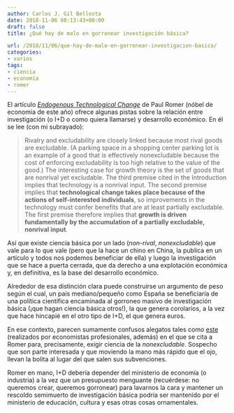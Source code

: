 ```yaml
---
author: Carlos J. Gil Bellosta
date: 2018-11-06 08:13:43+00:00
draft: false
title: ¿Qué hay de malo en gorronear investigación básica?

url: /2018/11/06/que-hay-de-malo-en-gorronear-investigacion-basica/
categories:
- varios
tags:
- ciencia
- economía
- romer
---
```


El artículo [_Endogenous Technological Change_](http://web.stanford.edu/~klenow/Romer_1990.pdf) de Paul Romer (nóbel de economia de este año) ofrece algunas pistas sobre la relación entre investigación (o I+D o como quiera llamarse) y desarrollo económico. En él se lee (con mi subrayado):

>Rivalry and excludability are closely linked because most rival goods are excludable. (A parking space in a shopping center parking lot is an example of a good that is effectively nonexcludable because the cost of enforcing excludability is too high relative to the value of the good.) The interesting case for growth theory is the set of goods that are nonrival yet excludable. The third premise cited in the Introduction implies that technology is a nonrival input. The second premise implies that **technological change takes place because of the actions of self-interested individuals**, so improvements in the technology must confer benefits that are at least partially excludable. The first premise therefore implies that **growth is driven fundamentally by the accumulation of a partially excludable, nonrival input**.

Así que existe ciencia básica por un lado (_non-rival_, _nonexcludable_) que vale para lo que vale (pero que la hace un chino en China, la publica en un artículo y todos nos podemos beneficiar de ella) y luego la investigación que se hace a puerta cerrada, que da derecho a una explotación económica y, en definitiva, es la base del desarrollo económico.

Alrededor de esa distinción clara puede construirse un argumento de peso según el cual, un país mediano/pequeño como España se beneficiaría de una política científica encaminada al gorroneo masivo de investigación básica (¡que hagan ciencia básica otros!), la que genera corolarios, a la vez que hace hincapié en el otro tipo de I+D, el que genera euros.

En ese contexto, parecen sumamente confusos alegatos tales como [este](http://nadaesgratis.es/cabrales/es-la-ciencia-un-lujo-prescindible-en-espa%C3%B1a) (realizados por economistas profesionales, además) en el que se cita a Romer para, precisamente, exigir ciencia de la _nonexcludable_. Sospecho que son parte interesada y que moviendo la mano más rápido que el ojo, llevan la bolita al lugar del que salen sus subvenciones.

Romer en mano, I+D debería depender del ministerio de economía (o industria) a la vez que un presupuesto menguante (recuérdese: no queremos crear, queremos gorronear) para lavarnos la cara y mantener un rescoldo semimuerto de investigación básica podría ser mantenido por el ministerio de educación, cultura y esas otras cosas ornamentales.